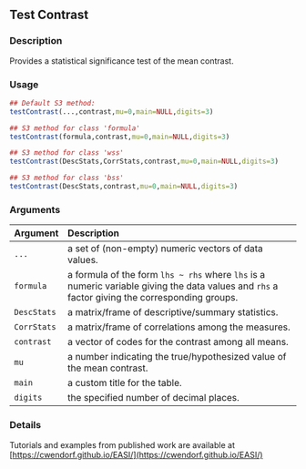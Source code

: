 ## Test Contrast

### Description

Provides a statistical significance test of the mean contrast.

### Usage

```r
## Default S3 method:
testContrast(...,contrast,mu=0,main=NULL,digits=3)

## S3 method for class 'formula'
testContrast(formula,contrast,mu=0,main=NULL,digits=3)

## S3 method for class 'wss'
testContrast(DescStats,CorrStats,contrast,mu=0,main=NULL,digits=3)

## S3 method for class 'bss'
testContrast(DescStats,contrast,mu=0,main=NULL,digits=3)
```

### Arguments

Argument | Description
:-- | :--
```...``` | a set of (non-empty) numeric vectors of data values.
```formula``` | a formula of the form `lhs ~ rhs` where `lhs` is a numeric variable giving the data values and `rhs` a factor giving the corresponding groups.
```DescStats``` | a matrix/frame of descriptive/summary statistics.
```CorrStats``` | a matrix/frame of correlations among the measures.
```contrast``` | a vector of codes for the contrast among all means.
```mu``` | a number indicating the true/hypothesized value of the mean contrast.
```main``` | a custom title for the table.
```digits``` | the specified number of decimal places.

### Details

Tutorials and examples from published work are available at [https://cwendorf.github.io/EASI/](https://cwendorf.github.io/EASI/) 
